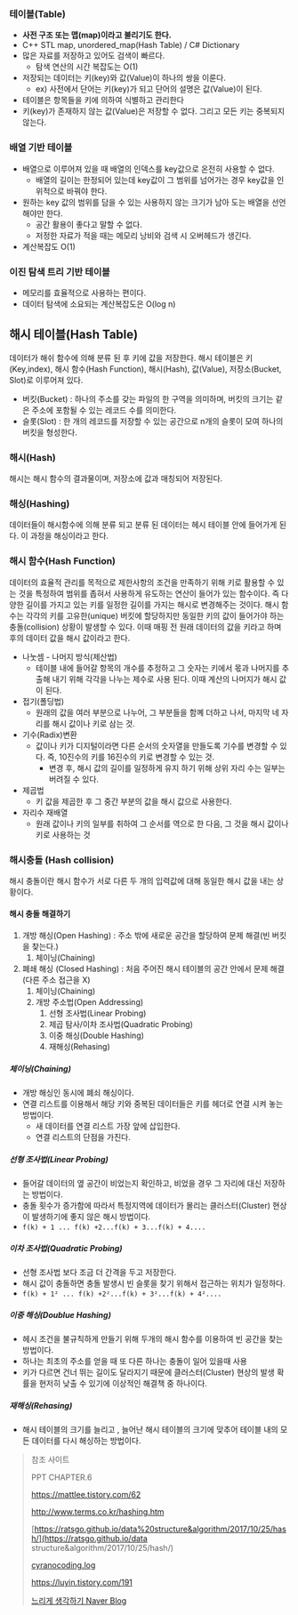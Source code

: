### 테이블(Table)

- **사전 구조 또는 맵(map)이라고 불리기도 한다.**
- C++ STL map, unordered_map(Hash Table) / C# Dictionary
- 많은 자료를 저장하고 있어도 검색이 빠르다.
  - 탐색 연산의 시간 복잡도는 O(1)
- 저장되는 데이터는 키(key)와 값(Value)이 하나의 쌍을 이룬다.
  - ex) 사전에서 단어는 키(key)가 되고 단어의 설명은 값(Value)이 된다.
- 테이블은 항목들을 키에 의하여 식별하고 관리한다
- 키(key)가 존재하지 않는 값(Value)은 저장할 수 없다. 그리고 모든 키는 중복되지 않는다.

### 배열 기반 테이블

- 배열으로 이루어져 있을 때 배열의 인덱스를 key값으로 온전히 사용할 수 없다.
  - 배열의 길이는 한정되어 있는데 key값이 그 범위를 넘어가는 경우 key값을 인위적으로 바꿔야 한다.
- 원하는 key 값의 범위를 담을 수 있는 사용하지 않는 크기가 남아 도는 배열을 선언해야만 한다.
  - 공간 활용이 좋다고 말할 수 없다.
  - 저정한 자료가 적을 때는 메모리 낭비와 검색 시 오버헤드가 생긴다.
- 계산복잡도 O(1)

### 이진 탐색 트리 기반 테이블

- 메모리를 효율적으로 사용하는 편이다.
- 데이터 탐색에 소요되는 계산복잡도은 O(log n)

## 해시 테이블(Hash Table)

 데이터가 해쉬 함수에 의해 분류 된 후 키에 값을 저장한다. 해시 테이블은 키(Key,index), 해시 함수(Hash Function), 해시(Hash), 값(Value), 저장소(Bucket, Slot)로 이루어져 있다.

- 버킷(Bucket) : 하나의 주소를 갖는 파일의 한 구역을 의미하며, 버킷의 크기는 같은 주소에 포함될 수 있는 레코드 수를 의미한다.
- 슬롯(Slot) : 한 개의 레코드를 저장할 수 있는 공간으로 n개의 슬롯이 모여 하나의 버킷을 형성한다.

### 해시(Hash) 

해시는 해시 함수의 결과물이며, 저장소에 값과 매칭되어 저장된다.

### 해싱(Hashing)

데이터들이 해시함수에 의해 분류 되고 분류 된 데이터는 헤시 테이블 안에 들어가게 된다. 이 과정을 해싱이라고 한다. 

### 해시 함수(Hash Function)

데이터의 효율적 관리를 목적으로 제한사항의 조건을 만족하기 위해 키로 활용할 수 있는 것을 특정하여 범위를 좁혀서 사용하게 유도하는 연산이 들어가 있는 함수이다. 즉 다양한 길이를 가지고 있는 키를 일정한 길이를 가지는 해시로 변경해주는 것이다. 해시 함수는 각각의 키를 고유한(unique) 버킷에 할당하지만  동일한 키의 값이 들어가야 하는 충돌(collision) 상황이 발생할 수 있다. 이때 매핑 전 원래 데이터의 값을 키라고 하며 후의 데이터 값을 해시 값이라고 한다.

- 나눗셈 - 나머지 방식(제산법)
  - 테이블 내에 들어갈 항목의 개수를 추정하고 그 숫자는 키에서 몫과 나머지를 추출해 내기 위해 각각을 나누는 제수로 사용 된다. 이때 계산의 나머지가 해시 값이 된다.
- 접기(폴딩법)
  - 원래의 값을 여러 부분으로 나누어, 그 부분들을 함꼐 더하고 나서, 마지막 네 자리를 해시 값이나 키로 삼는 것.
- 기수(Radix)변환
  - 값이나 키가 디지털이라면 다른 순서의 숫자열을 만들도록 기수를 변경할 수 있다. 즉, 10진수의 키를 16진수의 키로 변경할 수 있는 것.
    - 변경 후, 해시 값의 길이를 일정하게 유지 하기 위해 상위 자리 수는 일부는 버려질 수 있다.
- 제곱법
  - 키 값을 제곱한 후 그 중간 부분의 값을 해시 값으로 사용한다.
- 자리수 재배열
  - 원래 값이나 키의 일부를 취하여 그 순서를 역으로 한 다음, 그 것을 해시 값이나 키로 사용하는 것



### 해시충돌 (Hash collision)

해시 충돌이란 해시 함수가 서로 다른 두 개의 입력값에 대해 동일한 해시 값을 내는 상황이다.

#### 해시 충돌 해결하기

1. 개방 해싱(Open Hashing) : 주소 밖에 새로운 공간을 할당하여 문제 해결(빈 버킷을 찾는다.)
   1. 체이닝(Chaining)
2. 폐쇄 해싱 (Closed Hashing) : 처음 주어진 해시 테이블의 공간 안에서 문제 해결(다른 주소 접근을 X)
   1. 체이닝(Chaining)
   2. 개방 주소법(Open Addressing)
      1. 선형 조사법(Linear Probing)
      2. 제곱 탐사/이차 조사법(Quadratic Probing)
      3. 이중 해싱(Double Hashing)
      4. 재해싱(Rehasing)

##### 체이닝(Chaining)

- 개방 해싱인 동시에 폐쇠 해싱이다.
- 연결 리스트를 이용해서 해당 키와 중복된 데이터들은 키를 헤더로 연결 시켜 놓는 방법이다.
  - 새 데이터를 연결 리스트 가장 앞에 삽입한다.
  - 연결 리스트의 단점을 가진다.

##### 선형 조사법(Linear Probing)

- 들어갈 데이터의 옆 공간이 비었는지 확인하고, 비었을 경우 그 자리에 대신 저장하는 방법이다.
- 충돌 횟수가 증가함에 따라서 특정지역에 데이터가 몰리는 클러스터(Cluster) 현상이 발생하기에 좋지 않은 해시 방법이다.
- `f(k) + 1 ... f(k) +2...f(k) + 3...f(k) + 4....`

##### 이차 조사법(Quadratic Probing)

- 선형 조사법 보다 조금 더 간격을 두고 저장한다.
- 해시 값이 충돌하면 충돌 발생시 빈 슬롯을 찾기 위해서 접근하는 위치가 일정하다.
- `f(k) + 1² ... f(k) +2²...f(k) + 3²...f(k) + 4²....`

##### 이중 해싱(Doublue Hashing)

- 헤시 조건을 불규칙하게 만들기 위해 두개의 해시 함수를 이용하여 빈 공간을 찾는 방법이다.
- 하나는 최초의 주소를 얻을 때 또 다른 하나는 충돌이 일어 있을때 사용
- 키가 다르면 건너 뛰는 길이도 달라지기 때문에 클러스터(Cluster)  현상의 발생 확률을 현저히 낮출 수 있기에 이상적인 해결책 중 하나이다.

##### 재해싱(Rehasing)

- 해시 테이블의 크기를 늘리고 , 늘어난 해시 테이블의 크기에 맞추어 테이블 내의 모든 데이터를 다시 해싱하는 방법이다.



> 참조 사이트
>
> PPT CHAPTER.6
>
> https://mattlee.tistory.com/62
>
> http://www.terms.co.kr/hashing.htm
>
> [https://ratsgo.github.io/data%20structure&algorithm/2017/10/25/hash/](https://ratsgo.github.io/data structure&algorithm/2017/10/25/hash/)
>
> [cyranocoding.log](https://velog.io/@cyranocoding/Hash-Hashing-Hash-Table해시-해싱-해시테이블-자료구조의-이해-6ijyonph6o)
>
> https://luyin.tistory.com/191
>
> [느리게 생각하기 Naver Blog](http://blog.naver.com/PostView.nhn?blogId=deepb1ue&logNo=221218479008&proxyReferer=https%3A%2F%2Fwww.google.com%2F)
